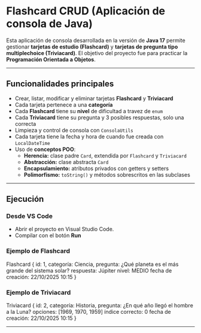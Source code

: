 # Flashcard CRUD (Aplicación de consola de Java)

Esta aplicación de consola desarrollada en la versión de **Java 17** permite gestionar **tarjetas de estudio (Flashcard)** y **tarjetas de pregunta tipo multiplechoice (Triviacard)**.
El objetivo del proyecto fue para practicar la **Programación Orientada a Objetos**.

---

## Funcionalidades principales

- Crear, listar, modificar y eliminar tarjetas **Flashcard** y **Triviacard**
- Cada tarjeta pertenece a una **categoría**
- Cada **Flashcard** tiene su **nivel** de dificultad a travez de `enum`
- Cada **Triviacard** tiene su pregunta y 3 posibles respuestas, solo una correcta
- Limpieza y control de consola con `ConsolaUtils`
- Cada tarjeta tiene la fecha y hora de cuando fue creada con `LocalDateTime`
- Uso de **conceptos POO**:
  - **Herencia:** clase padre `Card`, extendida por `Flashcard` y `Triviacard`
  - **Abstracción:** clase abstracta `Card`
  - **Encapsulamiento:** atributos privados con getters y setters
  - **Polimorfismo:** `toString()` y métodos sobrescritos en las subclases

---

## Ejecución

### Desde VS Code
- Abrir el proyecto en Visual Studio Code.  
- Compilar con el botón **Run**

### Ejemplo de **Flashcard**

Flashcard {
  id: 1,
  categoría: Ciencia,
  pregunta: ¿Qué planeta es el más grande del sistema solar?
  respuesta: Júpiter
  nivel: MEDIO
  fecha de creación: 22/10/2025 10:15
}

### Ejemplo de **Triviacard**

Triviacard {
  id: 2,
  categoría: Historia,
  pregunta: ¿En qué año llegó el hombre a la Luna?
  opciones: [1969, 1970, 1959]
  índice correcto: 0
  fecha de creación: 22/10/2025 10:15
}

---
